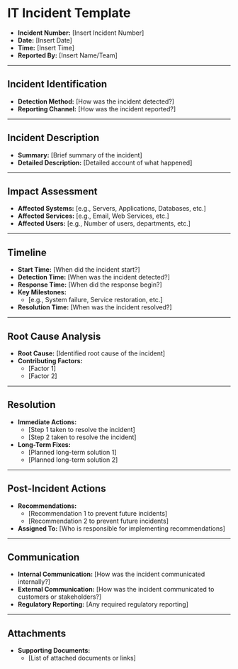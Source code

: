 # IT Incident Template

- **Incident Number:** [Insert Incident Number]
- **Date:** [Insert Date]
- **Time:** [Insert Time]
- **Reported By:** [Insert Name/Team]

---

## Incident Identification

- **Detection Method:** [How was the incident detected?]
- **Reporting Channel:** [How was the incident reported?]

---

## Incident Description

- **Summary:** [Brief summary of the incident]
- **Detailed Description:** [Detailed account of what happened]

---

## Impact Assessment

- **Affected Systems:** [e.g., Servers, Applications, Databases, etc.]
- **Affected Services:** [e.g., Email, Web Services, etc.]
- **Affected Users:** [e.g., Number of users, departments, etc.]

---

## Timeline

- **Start Time:** [When did the incident start?]
- **Detection Time:** [When was the incident detected?]
- **Response Time:** [When did the response begin?]
- **Key Milestones:**
  - [e.g., System failure, Service restoration, etc.]
- **Resolution Time:** [When was the incident resolved?]

---

## Root Cause Analysis

- **Root Cause:** [Identified root cause of the incident]
- **Contributing Factors:**
  - [Factor 1]
  - [Factor 2]

---

## Resolution

- **Immediate Actions:**
  - [Step 1 taken to resolve the incident]
  - [Step 2 taken to resolve the incident]
- **Long-Term Fixes:**
  - [Planned long-term solution 1]
  - [Planned long-term solution 2]

---

## Post-Incident Actions

- **Recommendations:**
  - [Recommendation 1 to prevent future incidents]
  - [Recommendation 2 to prevent future incidents]
- **Assigned To:** [Who is responsible for implementing recommendations]

---

## Communication

- **Internal Communication:** [How was the incident communicated internally?]
- **External Communication:** [How was the incident communicated to customers or stakeholders?]
- **Regulatory Reporting:** [Any required regulatory reporting]

---

## Attachments

- **Supporting Documents:**
  - [List of attached documents or links]
